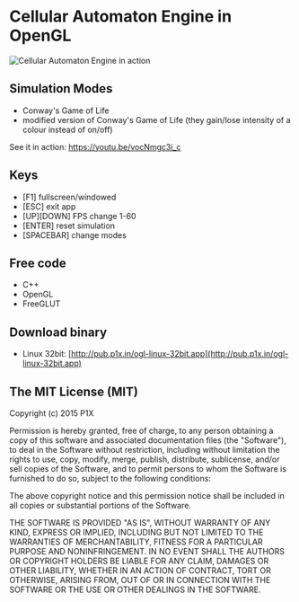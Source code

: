 # Cellular Automaton Engine in OpenGL

![Cellular Automaton Engine in action](http://i.imgur.com/3Hxwidr.png)

## Simulation Modes

- Conway's Game of Life
- modified version of Conway's Game of Life (they gain/lose intensity of a colour instead of on/off)

See it in action: https://youtu.be/vocNmgc3i_c

## Keys

- [F1] fullscreen/windowed
- [ESC] exit app
- [UP][DOWN] FPS change 1-60
- [ENTER] reset simulation
- [SPACEBAR] change modes 

## Free code

- C++
- OpenGL
- FreeGLUT

## Download binary

- Linux 32bit: [http://pub.p1x.in/ogl-linux-32bit.app](http://pub.p1x.in/ogl-linux-32bit.app)

## The MIT License (MIT)

Copyright (c) 2015 P1X

Permission is hereby granted, free of charge, to any person obtaining a copy
of this software and associated documentation files (the "Software"), to deal
in the Software without restriction, including without limitation the rights
to use, copy, modify, merge, publish, distribute, sublicense, and/or sell
copies of the Software, and to permit persons to whom the Software is
furnished to do so, subject to the following conditions:

The above copyright notice and this permission notice shall be included in
all copies or substantial portions of the Software.

THE SOFTWARE IS PROVIDED "AS IS", WITHOUT WARRANTY OF ANY KIND, EXPRESS OR
IMPLIED, INCLUDING BUT NOT LIMITED TO THE WARRANTIES OF MERCHANTABILITY,
FITNESS FOR A PARTICULAR PURPOSE AND NONINFRINGEMENT. IN NO EVENT SHALL THE
AUTHORS OR COPYRIGHT HOLDERS BE LIABLE FOR ANY CLAIM, DAMAGES OR OTHER
LIABILITY, WHETHER IN AN ACTION OF CONTRACT, TORT OR OTHERWISE, ARISING FROM,
OUT OF OR IN CONNECTION WITH THE SOFTWARE OR THE USE OR OTHER DEALINGS IN
THE SOFTWARE.
